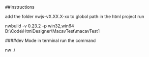 ##instructions

add the folder nwjs-vX.XX.X-xx to globol path
in the html project run

nwbuild -v 0.23.2 -p win32,win64 D:\Code\HtmlDesigner\MacavTest\macavTest1

####dev Mode
in terminal run the command

nw ./